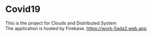 # Covid19

This is the project for Clouds and Distributed System <br>
The application is hosted by Firebase. https://work-5ada2.web.app


